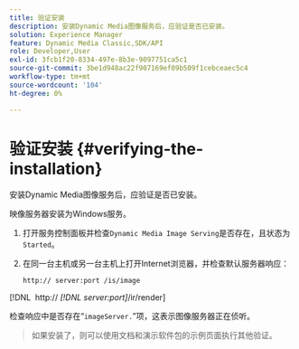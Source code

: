 ```yaml
---
title: 验证安装
description: 安装Dynamic Media图像服务后，应验证是否已安装。
solution: Experience Manager
feature: Dynamic Media Classic,SDK/API
role: Developer,User
exl-id: 3fcb1f20-8334-497e-8b3e-9097751ca5c1
source-git-commit: 3be1d948ac22f907169ef09b509f1cebceaec5c4
workflow-type: tm+mt
source-wordcount: '104'
ht-degree: 0%

---
```


# 验证安装 {#verifying-the-installation}

安装Dynamic Media图像服务后，应验证是否已安装。

映像服务器安装为Windows服务。

1. 打开服务控制面板并检查`Dynamic Media Image Serving`是否存在，且状态为`Started`。
1. 在同一台主机或另一台主机上打开Internet浏览器，并检查默认服务器响应：

   `http:// server:port /is/image`

[!DNL &#x200B; http:// *[!DNL server:port]*/ir/render]

检查响应中是否存在“`imageServer.`”项，这表示图像服务器正在侦听。
>如果安装了，则可以使用文档和演示软件包的示例页面执行其他验证。
